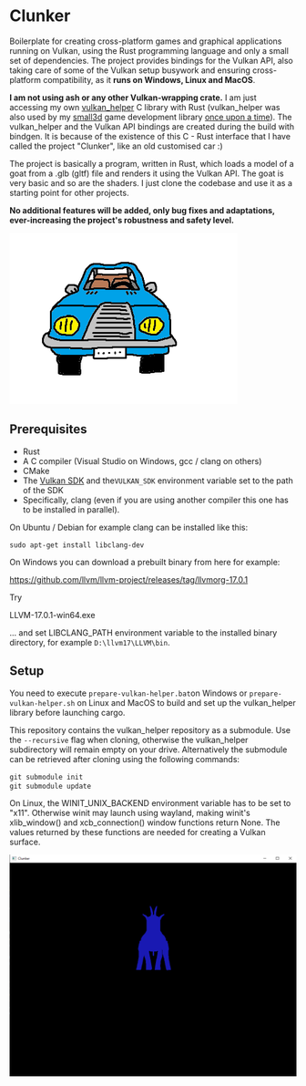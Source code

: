 Clunker
=======

Boilerplate for creating cross-platform games and graphical applications running 
on Vulkan, using the Rust programming language and only a small set of 
dependencies. The project provides bindings for the Vulkan API, also taking care 
of some of the Vulkan setup busywork and ensuring cross-platform compatibility, 
as it **runs on Windows, Linux and MacOS**.

**I am not using ash or any other Vulkan-wrapping crate.** I am just accessing
my own [vulkan_helper](https://github.com/dimi309/vulkan_helper) C library with 
Rust (vulkan_helper was also used by my [small3d](https://github.com/dimi309/small3d) game development
library [once upon a time](https://github.com/dimi309/small3d/releases/tag/1.8015.last.vulkan)). 
The vulkan_helper and the Vulkan API bindings are created during the build with 
bindgen. It is because of the existence of this C - Rust interface that
I have called the project "Clunker", like an old customised car :) 

The project is basically a program, written in Rust, which loads a model of a
goat from a .glb (gltf) file and renders it using the Vulkan API. The goat
is very basic and so are the shaders. I just clone the codebase and
use it as a starting point for other projects.

**No additional features will be added, only bug fixes and adaptations,
ever-increasing the project's robustness and safety level.**

![clunker](clunker-logo.png)

Prerequisites
-------------

- Rust
- A C compiler (Visual Studio on Windows, gcc / clang on others)
- CMake
- The [Vulkan SDK](https://vulkan.lunarg.com/) and the`VULKAN_SDK` environment 
  variable set to the path of the SDK
- Specifically, clang (even if you are using another compiler this one has to be 
  installed in parallel).

On Ubuntu / Debian for example clang can be installed like this:

	sudo apt-get install libclang-dev

On Windows you can download a prebuilt binary from here for example:

https://github.com/llvm/llvm-project/releases/tag/llvmorg-17.0.1

Try 

LLVM-17.0.1-win64.exe

... and set LIBCLANG_PATH environment variable to the installed binary
directory, for example `D:\llvm17\LLVM\bin`.
   
Setup
-----

You need to execute `prepare-vulkan-helper.bat`on Windows or 
`prepare-vulkan-helper.sh` on Linux and MacOS to build and set up the 
vulkan_helper library before launching cargo. 

This repository contains the vulkan_helper repository as a submodule. Use 
the `--recursive` flag when cloning, otherwise the vulkan_helper subdirectory 
will remain empty on your drive. Alternatively the submodule can be retrieved 
after cloning using the following commands:
	
	git submodule init
	git submodule update

On Linux, the WINIT_UNIX_BACKEND environment variable has to be set to "x11". 
Otherwise winit may launch using wayland, making winit's xlib_window() and 
xcb_connection() window functions return None. The values returned by these 
functions are needed for creating a Vulkan surface.

![snapshot](clunker.png)
